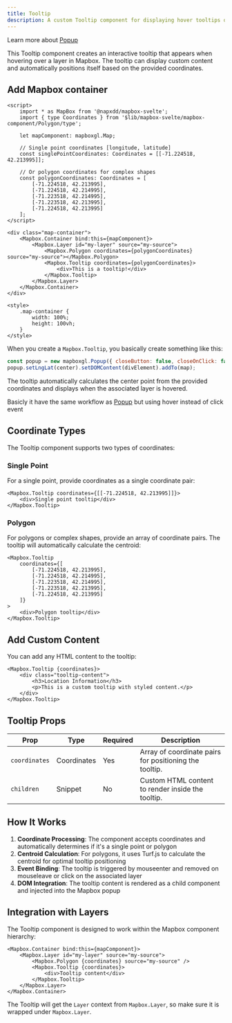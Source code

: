```yaml
---
title: Tooltip
description: A custom Tooltip component for displaying hover tooltips on Mapbox layers
---
```


Learn more about [Popup](https://docs.mapbox.com/mapbox-gl-js/api/markers/#popup)

This Tooltip component creates an interactive tooltip that appears when hovering over a layer in Mapbox. The tooltip can display custom content and automatically positions itself based on the provided coordinates.

## Add Mapbox container

```svelte
<script>
	import * as MapBox from '@napxdd/mapbox-svelte';
	import { type Coordinates } from '$lib/mapbox-svelte/mapbox-component/Polygon/type';

	let mapComponent: mapboxgl.Map;

	// Single point coordinates [longitude, latitude]
	const singlePointCoordinates: Coordinates = [[-71.224518, 42.213995]];

	// Or polygon coordinates for complex shapes
	const polygonCoordinates: Coordinates = [
		[-71.224518, 42.213995],
		[-71.224518, 42.214995],
		[-71.223518, 42.214995],
		[-71.223518, 42.213995],
		[-71.224518, 42.213995]
	];
</script>

<div class="map-container">
	<Mapbox.Container bind:this={mapComponent}>
		<Mapbox.Layer id="my-layer" source="my-source">
			<Mapbox.Polygon coordinates={polygonCoordinates} source="my-source"></Mapbox.Polygon>
			<Mapbox.Tooltip coordinates={polygonCoordinates}>
				<div>This is a tooltip!</div>
			</Mapbox.Tooltip>
		</Mapbox.Layer>
	</Mapbox.Container>
</div>

<style>
	.map-container {
		width: 100%;
		height: 100vh;
	}
</style>
```

When you create a `Mapbox.Tooltip`, you basically create something like this:

```javascript
const popup = new mapboxgl.Popup({ closeButton: false, closeOnClick: false });
popup.setLngLat(center).setDOMContent(divElement).addTo(map);
```

The tooltip automatically calculates the center point from the provided coordinates and displays when the associated layer is hovered.

Basicly it have the same workflow as [Popup](Popup) but using hover instead of click event

## Coordinate Types

The Tooltip component supports two types of coordinates:

### Single Point

For a single point, provide coordinates as a single coordinate pair:

```svelte
<Mapbox.Tooltip coordinates={[[-71.224518, 42.213995]]}>
	<div>Single point tooltip</div>
</Mapbox.Tooltip>
```

### Polygon

For polygons or complex shapes, provide an array of coordinate pairs. The tooltip will automatically calculate the centroid:

```svelte
<Mapbox.Tooltip
	coordinates={[
		[-71.224518, 42.213995],
		[-71.224518, 42.214995],
		[-71.223518, 42.214995],
		[-71.223518, 42.213995],
		[-71.224518, 42.213995]
	]}
>
	<div>Polygon tooltip</div>
</Mapbox.Tooltip>
```

## Add Custom Content

You can add any HTML content to the tooltip:

```svelte
<Mapbox.Tooltip {coordinates}>
	<div class="tooltip-content">
		<h3>Location Information</h3>
		<p>This is a custom tooltip with styled content.</p>
	</div>
</Mapbox.Tooltip>
```

## Tooltip Props

| Prop          | Type        | Required | Description                                            |
| ------------- | ----------- | -------- | ------------------------------------------------------ |
| `coordinates` | Coordinates | Yes      | Array of coordinate pairs for positioning the tooltip. |
| `children`    | Snippet     | No       | Custom HTML content to render inside the tooltip.      |

## How It Works

1. **Coordinate Processing**: The component accepts coordinates and automatically determines if it's a single point or polygon
2. **Centroid Calculation**: For polygons, it uses Turf.js to calculate the centroid for optimal tooltip positioning
3. **Event Binding**: The tooltip is triggered by mouseenter and removed on mouseleave or click on the associated layer
4. **DOM Integration**: The tooltip content is rendered as a child component and injected into the Mapbox popup

## Integration with Layers

The Tooltip component is designed to work within the Mapbox component hierarchy:

```svelte
<Mapbox.Container bind:this={mapComponent}>
	<Mapbox.Layer id="my-layer" source="my-source">
		<Mapbox.Polygon {coordinates} source="my-source" />
		<Mapbox.Tooltip {coordinates}>
			<div>Tooltip content</div>
		</Mapbox.Tooltip>
	</Mapbox.Layer>
</Mapbox.Container>
```

The Tooltip will get the `Layer` context from `Mapbox.Layer`, so make sure it is wrapped under `Mapbox.Layer`.
